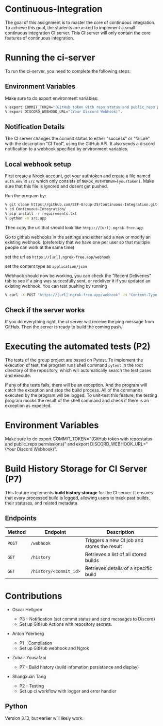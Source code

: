 # Continuous-Integration

The goal of this assignment is to master the core of continuous integration. To achieve this goal, the students are asked to implement a small continuous integration CI server. This CI server will only contain the core features of continuous integration.

# Running the ci-server

To run the ci-server, you need to complete the following steps:

## Environment Variables
Make sure to do export environment variables:
```bash
% export COMMIT_TOKEN="(GitHub token with repo:status and public_repo permissions)"
% export DISCORD_WEBHOOK_URL="(Your Discord Webhook)".
```

## Notification Details
The CI server changes the commit status to either "success" or "failure" with the description "CI Tool", using the GitHub API. It also sends a discord notification to a webhook specified by environment variables.

## Local webhook setup

First create a Nrock account, get your authtoken and create a file named `auth.env` in `src` which only consists of `NGROK_AUTHTOKEN=[yourtoken]`. Make sure that this file is ignored and dosent get pushed.

Run the program by:
```bash
% git clone https://github.com/SEF-Group-25/Continuous-Integration.git
% cd Continuous-Integration/
% pip install -r requirements.txt
% python -m src.app
```
Then copy the url that should look like `https://[url].ngrok-free.app`

Go to github webhooks in the settings and either add a new or modify an existing webhook. (preferebly that we have one per user so that multiple people can work at the same time)

set the url as `https://[url].ngrok-free.app/webhook`

set the content type as `application/json`

Webhook should now be working, you can check the "Recent Deliveries" tab to see if a ping was succesfully sent, or redeliver it if you updated an existing webhook. You can test pushing by running
```bash
% curl -X POST "https://[url].ngrok-free.app/webhook" -H "Content-Type: application/json" -H "X-GitHub-Event: push" -d "{\"ref\": \"refs/heads/assessment\", \"after\": \"commit_id_example\"}"
```

## Check if the server works

If you do everything right, the ci server will receive the ping message from GitHub. Then the server is ready to build the coming push.

# Executing the automated tests (P2)

The tests of the group project are based on Pytest. To implement the execution of test, the program runs shell command `pytest` in the root directory of the repository, which will automatically search the test cases and execute. 

If any of the tests fails, there will be an exception. And the program will catch the exception and stop the build process. All of the commands executed by the program will be logged. To unit-test this feature, the testing program mocks the result of the shell command and check if there is an exception as expected.

# Environment Variables
Make sure to do export COMMIT_TOKEN="(GitHub token with repo:status and public_repo permissions)" and export DISCORD_WEBHOOK_URL="(Your Discord Webhook)".

# Build History Storage for CI Server (P7)

This feature implements **build history storage** for the CI server. It ensures that every processed build is logged, allowing users to track past builds, their statuses, and related metadata.

## Endpoints

| Method | Endpoint               | Description                                 |
| ------ | ---------------------- | ------------------------------------------- |
| `POST` | `/webhook`             | Triggers a new CI job and stores the result |
| `GET`  | `/history`             | Retrieves a list of all stored builds       |
| `GET`  | `/history/<commit_id>` | Retrieves details of a specific build       |

# Contributions
* Oscar Hellgren
  * P3 - Notification (set commit status and send messages to Discord)
  * Set up GitHub Actions with repository secrets.

* Anton Yderberg
  * P1 - Compilation
  * Set up GitHub webhook and Ngrok
    
* Zubair Yousafzai
  * P7 - Build history (build infomation persistance and display)
    
* Shangxuan Tang
  * P2 - Testing
  * Set up ci workflow with logger and error handler

 ## Python 
 Version 3.13, but earlier will likely work.
